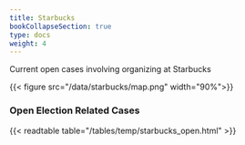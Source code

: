```yaml
---
title: Starbucks
bookCollapseSection: true
type: docs
weight: 4
---
```


Current open cases involving organizing at Starbucks

{{< figure
    src="/data/starbucks/map.png"
    width="90%">}}

### Open Election Related Cases
{{< readtable table="/tables/temp/starbucks_open.html" >}}
